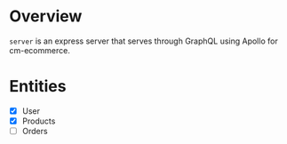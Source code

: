 # Overview
`server` is an express server that serves through GraphQL using Apollo for cm-ecommerce.

# Entities
- [x] User
- [x] Products
- [ ] Orders